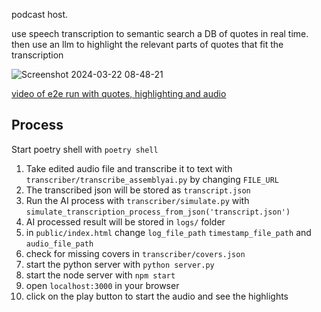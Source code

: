 podcast host.

use speech transcription to semantic search a DB of quotes in real time. then use an llm to highlight the relevant parts of quotes that fit the transcription

![Screenshot 2024-03-22 08-48-21](https://github.com/bramses/quo-host/assets/3282661/64637cb6-398b-4d41-84ae-b4f46f0ac936)


[video of e2e run with quotes, highlighting and audio](https://www.youtube.com/watch?v=7aBJNDnoTGU)

## Process

Start poetry shell with `poetry shell`


1. Take edited audio file and transcribe it to text with `transcriber/transcribe_assemblyai.py` by changing `FILE_URL`
2. The transcribed json will be stored as `transcript.json`
3. Run the AI process with `transcriber/simulate.py` with `simulate_transcription_process_from_json('transcript.json')`
4. AI processed result will be stored in `logs/` folder
5. in `public/index.html` change `log_file_path` `timestamp_file_path` and `audio_file_path`
6. check for missing covers in `transcriber/covers.json`
7. start the python server with `python server.py`
8. start the node server with `npm start`
9. open `localhost:3000` in your browser
10. click on the play button to start the audio and see the highlights